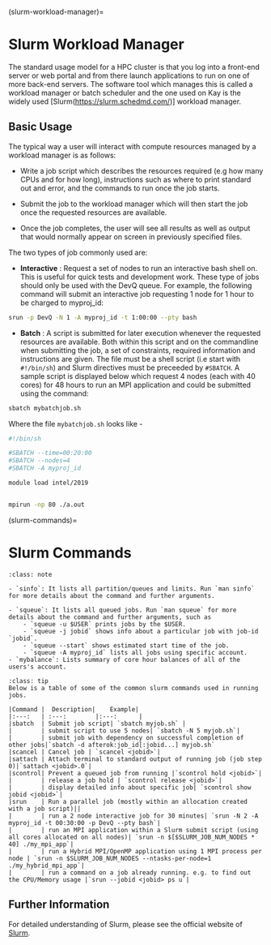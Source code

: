(slurm-workload-manager)=
# Slurm Workload Manager

The standard usage model for a HPC cluster is that you log into a front-end server or web portal and from there launch applications to run on one of more back-end servers. The software tool which manages this is called a workload manager or batch scheduler and the one used on Kay is the widely used [Slurm(https://slurm.schedmd.com/)] workload manager.

## Basic Usage

The typical way a user will interact with compute resources managed by a workload manager is as follows:

- Write a job script which describes the resources required (e.g how many CPUs and for how long), instructions such as where to print standard out and error, and the commands to run once the job starts.

- Submit the job to the workload manager which will then start the job once the requested resources are available.

- Once the job completes, the user will see all results as well as output that would normally appear on screen in previously specified files.

The two types of job commonly used are:

- **Interactive** : Request a set of nodes to run an interactive bash shell on. This is useful for quick tests and development work. These type of jobs should only be used with the DevQ queue. For example, the following command will submit an interactive job requesting 1 node for 1 hour to be charged to myproj_id:

```bash
srun -p DevQ -N 1 -A myproj_id -t 1:00:00 --pty bash
```
- **Batch** : A script is submitted for later execution whenever the requested resources are available. Both within this script and on the commandline when submitting the job, a set of constraints, required information and instructions are given. The file must be a shell script (i.e start with `#!/bin/sh`) and Slurm directives must be preceeded by `#SBATCH`. A sample script is displayed below which request 4 nodes (each with 40 cores) for 48 hours to run an MPI application and could be submitted using the command:

```bash
sbatch mybatchjob.sh
```

Where the file `mybatchjob.sh` looks like -

```bash
#!/bin/sh 

#SBATCH --time=00:20:00
#SBATCH --nodes=4
#SBATCH -A myproj_id

module load intel/2019


mpirun -np 80 ./a.out
```

(slurm-commands)=
# Slurm Commands

``````{admonition} Slurm informational command summary
:class: note

- `sinfo`: It lists all partition/queues and limits. Run `man sinfo` for more details about the command and further arguments.

- `squeue`: It lists all queued jobs. Run `man squeue` for more details about the command and further arguments, such as 
    - `squeue -u $USER` prints jobs by the $USER.
    - `squeue -j jobid` shows info about a particular job with job-id `jobid`.
    - `squeue --start` shows estimated start time of the job.
    - `squeue -A myproj_id` lists all jobs using specific account.
- `mybalance`: Lists summary of core hour balances of all of the users's account.
``````


``````{admonition} Slurm job commands
:class: tip
Below is a table of some of the common slurm commands used in running jobs.
``````

```{table}
|Command | 	Description| 	Example|
|:---:   | :---:        |:---:      |
|sbatch  | Submit job script| `sbatch myjob.sh` |
|  	     | submit script to use 5 nodes| `sbatch -N 5 myjob.sh`|
|  	     | submit job with dependency on successful completion of other jobs|`sbatch -d afterok:job_id[:jobid...] myjob.sh`
|scancel | Cancel job | `scancel <jobid>`|
|sattach | Attach terminal to standard output of running job (job step 0)|`sattach <jobid>.0`|
|scontrol| Prevent a queued job from running |`scontrol hold <jobid>`|
|  	     | release a job hold | `scontrol release <jobid>`|
|  	     | display detailed info about specific job| `scontrol show jobid <jobid>`|
|srun 	 | Run a parallel job (mostly within an allocation created with a job script)||
|  	     | run a 2 node interactive job for 30 minutes| `srun -N 2 -A myproj_id -t 00:30:00 -p DevQ --pty bash`|
|  	     | run an MPI application within a Slurm submit script (using all cores allocated on all nodes)| `srun -n $[$SLURM_JOB_NUM_NODES * 40] ./my_mpi_app`|
|  	     | run a Hybrid MPI/OpenMP application using 1 MPI process per node | `srun -n $SLURM_JOB_NUM_NODES --ntasks-per-node=1 ./my_hybrid_mpi_app`|
|  	     | run a command on a job already running. e.g. to find out the CPU/Memory usage |`srun --jobid <jobid> ps u`|
```


## Further Information

For detailed understanding of Slurm, please see the official website of [Slurm](https://slurm.schedmd.com/).
